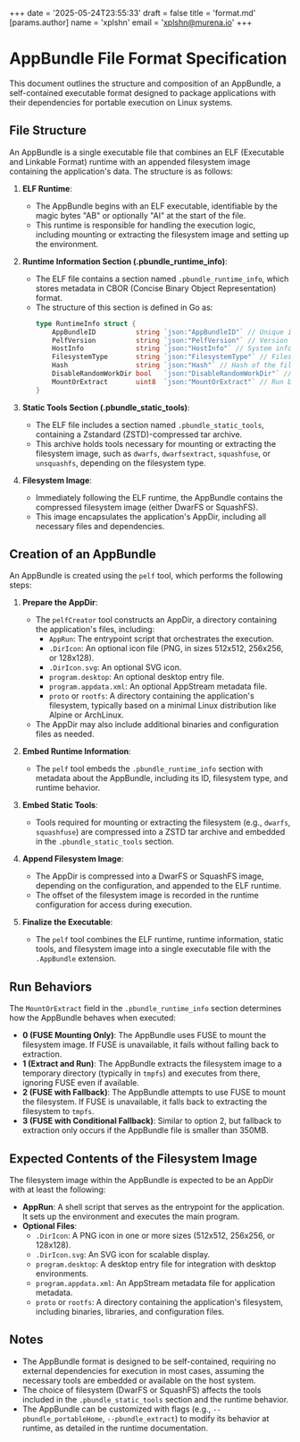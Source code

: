 +++
date = '2025-05-24T23:55:33'
draft = false
title = 'format.md'
[params.author]
  name = 'xplshn'
  email = 'xplshn@murena.io'
+++
# AppBundle File Format Specification

This document outlines the structure and composition of an AppBundle, a self-contained executable format designed to package applications with their dependencies for portable execution on Linux systems.

## File Structure

An AppBundle is a single executable file that combines an ELF (Executable and Linkable Format) runtime with an appended filesystem image containing the application's data. The structure is as follows:

1. **ELF Runtime**:
   - The AppBundle begins with an ELF executable, identifiable by the magic bytes "AB" or optionally "AI" at the start of the file.
   - This runtime is responsible for handling the execution logic, including mounting or extracting the filesystem image and setting up the environment.

2. **Runtime Information Section (.pbundle_runtime_info)**:
   - The ELF file contains a section named `.pbundle_runtime_info`, which stores metadata in CBOR (Concise Binary Object Representation) format.
   - The structure of this section is defined in Go as:
     ```go
     type RuntimeInfo struct {
         AppBundleID          string `json:"AppBundleID"` // Unique identifier for the AppBundle
         PelfVersion          string `json:"PelfVersion"` // Version of the pelf tool used to create the AppBundle
         HostInfo             string `json:"HostInfo"` // System information from `uname -mrsp(v)`
         FilesystemType       string `json:"FilesystemType"` // Filesystem type: "dwarfs" or "squashfs"
         Hash                 string `json:"Hash"` // Hash of the filesystem image
         DisableRandomWorkDir bool   `json:"DisableRandomWorkDir"` // Whether to use a fixed working directory
         MountOrExtract       uint8  `json:"MountOrExtract"` // Run behavior: 0 (FUSE only), 1 (Extract only), 2 (FUSE with extract fallback), 3 (FUSE with extract fallback for files < 350MB)
     }
     ```

3. **Static Tools Section (.pbundle_static_tools)**:
   - The ELF file includes a section named `.pbundle_static_tools`, containing a Zstandard (ZSTD)-compressed tar archive.
   - This archive holds tools necessary for mounting or extracting the filesystem image, such as `dwarfs`, `dwarfsextract`, `squashfuse`, or `unsquashfs`, depending on the filesystem type.

4. **Filesystem Image**:
   - Immediately following the ELF runtime, the AppBundle contains the compressed filesystem image (either DwarFS or SquashFS).
   - This image encapsulates the application's AppDir, including all necessary files and dependencies.

## Creation of an AppBundle

An AppBundle is created using the `pelf` tool, which performs the following steps:

1. **Prepare the AppDir**:
   - The `pelfCreator` tool constructs an AppDir, a directory containing the application's files, including:
     - `AppRun`: The entrypoint script that orchestrates the execution.
     - `.DirIcon`: An optional icon file (PNG, in sizes 512x512, 256x256, or 128x128).
     - `.DirIcon.svg`: An optional SVG icon.
     - `program.desktop`: An optional desktop entry file.
     - `program.appdata.xml`: An optional AppStream metadata file.
     - `proto` or `rootfs`: A directory containing the application's filesystem, typically based on a minimal Linux distribution like Alpine or ArchLinux.
   - The AppDir may also include additional binaries and configuration files as needed.

2. **Embed Runtime Information**:
   - The `pelf` tool embeds the `.pbundle_runtime_info` section with metadata about the AppBundle, including its ID, filesystem type, and runtime behavior.

3. **Embed Static Tools**:
   - Tools required for mounting or extracting the filesystem (e.g., `dwarfs`, `squashfuse`) are compressed into a ZSTD tar archive and embedded in the `.pbundle_static_tools` section.

4. **Append Filesystem Image**:
   - The AppDir is compressed into a DwarFS or SquashFS image, depending on the configuration, and appended to the ELF runtime.
   - The offset of the filesystem image is recorded in the runtime configuration for access during execution.

5. **Finalize the Executable**:
   - The `pelf` tool combines the ELF runtime, runtime information, static tools, and filesystem image into a single executable file with the `.AppBundle` extension.

## Run Behaviors

The `MountOrExtract` field in the `.pbundle_runtime_info` section determines how the AppBundle behaves when executed:

- **0 (FUSE Mounting Only)**: The AppBundle uses FUSE to mount the filesystem image. If FUSE is unavailable, it fails without falling back to extraction.
- **1 (Extract and Run)**: The AppBundle extracts the filesystem image to a temporary directory (typically in `tmpfs`) and executes from there, ignoring FUSE even if available.
- **2 (FUSE with Fallback)**: The AppBundle attempts to use FUSE to mount the filesystem. If FUSE is unavailable, it falls back to extracting the filesystem to `tmpfs`.
- **3 (FUSE with Conditional Fallback)**: Similar to option 2, but fallback to extraction only occurs if the AppBundle file is smaller than 350MB.

## Expected Contents of the Filesystem Image

The filesystem image within the AppBundle is expected to be an AppDir with at least the following:

- **AppRun**: A shell script that serves as the entrypoint for the application. It sets up the environment and executes the main program.
- **Optional Files**:
  - `.DirIcon`: A PNG icon in one or more sizes (512x512, 256x256, or 128x128).
  - `.DirIcon.svg`: An SVG icon for scalable display.
  - `program.desktop`: A desktop entry file for integration with desktop environments.
  - `program.appdata.xml`: An AppStream metadata file for application metadata.
  - `proto` or `rootfs`: A directory containing the application's filesystem, including binaries, libraries, and configuration files.

## Notes

- The AppBundle format is designed to be self-contained, requiring no external dependencies for execution in most cases, assuming the necessary tools are embedded or available on the host system.
- The choice of filesystem (DwarFS or SquashFS) affects the tools included in the `.pbundle_static_tools` section and the runtime behavior.
- The AppBundle can be customized with flags (e.g., `--pbundle_portableHome`, `--pbundle_extract`) to modify its behavior at runtime, as detailed in the runtime documentation.
